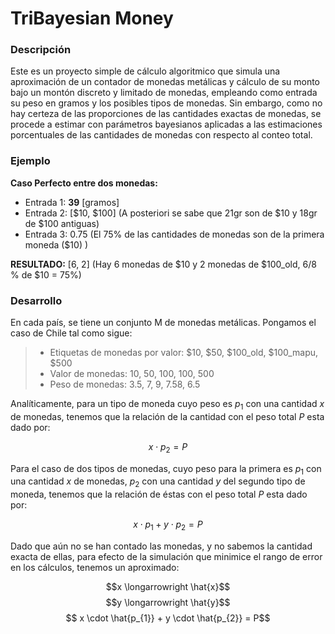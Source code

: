 # TriBayesian Money

### Descripción

Este es un proyecto simple de cálculo algoritmico que simula una aproximación de un contador de monedas metálicas y cálculo de su monto  bajo un montón discreto y limitado de monedas, empleando como entrada su peso en gramos y los posibles tipos de monedas. Sin embargo, como no hay certeza de las proporciones de las cantidades exactas de monedas, se procede a estimar con parámetros bayesianos aplicadas a las estimaciones porcentuales de las cantidades de monedas con respecto al conteo total.


### Ejemplo

**Caso Perfecto entre dos monedas:**

- Entrada 1: **39** [gramos] 
- Entrada 2: [$10, $100] (A posteriori se sabe que 21gr son de $10 y 18gr de $100 antiguas)
- Entrada 3: 0.75 (El 75% de las cantidades de monedas son de la primera moneda ($10) )

**RESULTADO:** [6, 2] (Hay 6 monedas de $10 y 2 monedas de $100_old, 6/8 % de $10 = 75%)

### Desarrollo

En cada país, se tiene un conjunto M de monedas metálicas. Pongamos el caso de Chile tal como sigue:

> - Etiquetas de monedas por valor: $10, $50, $100_old, $100_mapu, $500
> - Valor de monedas: 10, 50, 100, 100, 500
> - Peso de monedas: 3.5, 7, 9, 7.58, 6.5

Analíticamente, para un tipo de moneda cuyo peso es $p_{1}$ con una cantidad $x$ de monedas, tenemos que la relación de la cantidad con el peso total $P$ esta dado por:

$$ x \cdot p_{2} = P$$

Para el caso de dos tipos de monedas, cuyo peso para la primera es $p_{1}$ con una cantidad $x$ de monedas, $p_{2}$ con una cantidad $y$ del segundo tipo de moneda,   tenemos que la relación de éstas con el peso total $P$ esta dado por: 

$$ x \cdot p_{1} + y \cdot p_{2} = P$$

Dado que aún no se han contado las monedas, y no sabemos la cantidad exacta de ellas, para efecto de la simulación que minimice el rango de error en los cálculos, tenemos un aproximado:

$$x \longarrowright \hat{x}$$
$$y \longarrowright \hat{y}$$
$$ x \cdot \hat{p_{1}} + y \cdot \hat{p_{2}} = P$$

